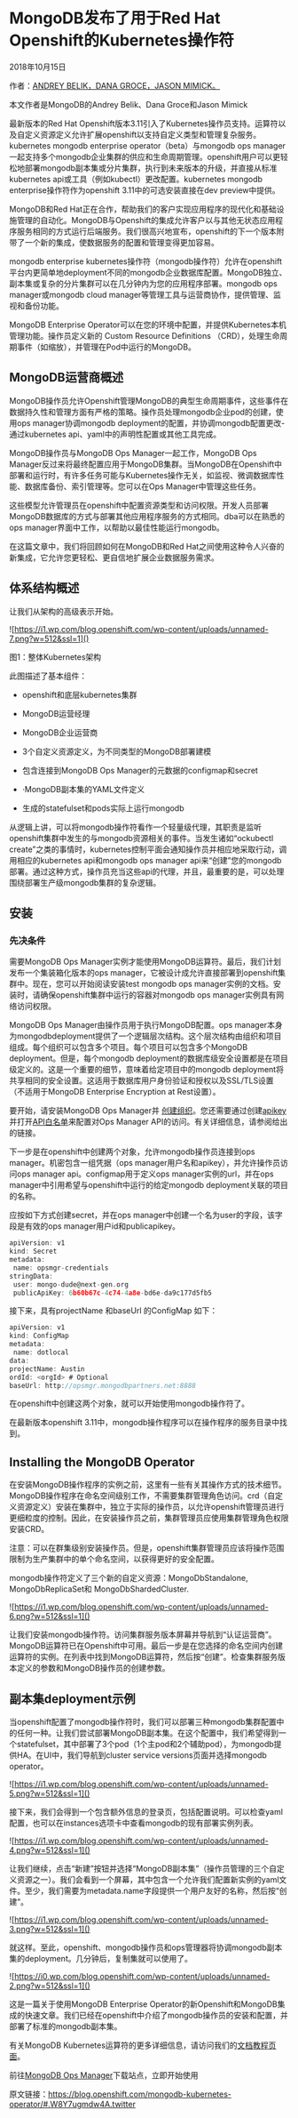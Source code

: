# MongoDB发布了用于Red Hat Openshift的Kubernetes操作符

2018年10月15日 

作者：[ANDREY BELIK，DANA GROCE，JASON MIMICK。](https://blog.openshift.com/mongodb-kubernetes-operator/)

本文作者是MongoDB的Andrey Belik、Dana Groce和Jason Mimick

最新版本的Red Hat Openshift版本3.11引入了Kubernetes操作员支持。运算符以及自定义资源定义允许扩展openshift以支持自定义类型和管理复杂服务。kubernetes mongodb enterprise operator（beta）与mongodb ops manager一起支持多个mongodb企业集群的供应和生命周期管理。openshift用户可以更轻松地部署mongodb副本集或分片集群，执行到未来版本的升级，并直接从标准kubernetes api或工具（例如kubectl）更改配置。kubernetes mongodb enterprise操作符作为openshift 3.11中的可选安装直接在dev preview中提供。

MongoDB和Red Hat正在合作，帮助我们的客户实现应用程序的现代化和基础设施管理的自动化。MongoDB与Openshift的集成允许客户以与其他无状态应用程序服务相同的方式运行后端服务。我们很高兴地宣布，openshift的下一个版本附带了一个新的集成，使数据服务的配置和管理变得更加容易。 

mongodb enterprise kubernetes操作符（mongodb操作符）允许在openshift平台内更简单地deployment不同的mongodb企业数据库配置。MongoDB独立、副本集或复杂的分片集群可以在几分钟内为您的应用程序部署。mongodb ops manager或mongodb cloud manager等管理工具与运营商协作，提供管理、监视和备份功能。

MongoDB Enterprise Operator可以在您的环境中配置，并提供Kubernetes本机管理功能。操作员定义新的 Custom Resource Definitions （CRD），处理生命周期事件（如缩放），并管理在Pod中运行的MongoDB。

## MongoDB运营商概述

MongoDB操作员允许Openshift管理MongoDB的典型生命周期事件，这些事件在数据持久性和管理方面有严格的策略。操作员处理mongodb企业pod的创建，使用ops manager协调mongodb deployment的配置，并协调mongodb配置更改-通过kubernetes api、yaml中的声明性配置或其他工具完成。 

MongoDB操作员与MongoDB Ops Manager一起工作，MongoDB Ops Manager反过来将最终配置应用于MongoDB集群。当MongoDB在Openshift中部署和运行时，有许多任务可能与Kubernetes操作无关，如监视、微调数据库性能、数据库备份、索引管理等。您可以在Ops Manager中管理这些任务。

这些模型允许管理员在openshift中配置资源类型和访问权限。开发人员部署MongoDB数据库的方式与部署其他应用程序服务的方式相同。dba可以在熟悉的ops manager界面中工作，以帮助以最佳性能运行mongodb。

在这篇文章中，我们将回顾如何在MongoDB和Red Hat之间使用这种令人兴奋的新集成，它允许您更轻松、更自信地扩展企业数据服务需求。

## 体系结构概述

让我们从架构的高级表示开始。

![https://i1.wp.com/blog.openshift.com/wp-content/uploads/unnamed-7.png?w=512&ssl=1]()

图1：整体Kubernetes架构



此图描述了基本组件：              

- openshift和底层kubernetes集群              

- MongoDB运营经理              

- MongoDB企业运营商              

- 3个自定义资源定义，为不同类型的MongoDB部署建模              

- 包含连接到MongoDB Ops Manager的元数据的configmap和secret              

- ·MongoDB副本集的YAML文件定义              

- 生成的statefulset和pods实际上运行mongodb

从逻辑上讲，可以将mongodb操作符看作一个轻量级代理，其职责是监听openshift集群中发生的与mongodb资源相关的事件。当发生诸如“ockubectl create”之类的事情时，kubernetes控制平面会通知操作员并相应地采取行动，调用相应的kubernetes api和mongodb ops manager api来“创建”您的mongodb部署。通过这种方式，操作员充当这些api的代理，并且，最重要的是，可以处理围绕部署生产级mongodb集群的复杂逻辑。

## **安装**

### **先决条件**

需要MongoDB Ops Manager实例才能使用MongoDB运算符。最后，我们计划发布一个集装箱化版本的ops manager，它被设计成允许直接部署到openshift集群中。现在，您可以开始阅读安装test mongodb ops manager实例的文档。安装时，请确保openshift集群中运行的容器对mongodb ops manager实例具有网络访问权限。

MongoDB Ops Manager由操作员用于执行MongoDB配置。ops manager本身为mongodbdeployment提供了一个逻辑层次结构。这个层次结构由组织和项目组成。每个组织可以包含多个项目。每个项目可以包含多个MongoDB deployment。但是，每个mongodb deployment的数据库级安全设置都是在项目级定义的。这是一个重要的细节，意味着给定项目中的mongodb deployment将共享相同的安全设置。这适用于数据库用户身份验证和授权以及SSL/TLS设置（不适用于MongoDB Enterprise Encryption at Rest设置）。

要开始，请安装MongoDB Ops Manager并  [创建组织](#create-an-organization?jmp=partners_OpenShift)。您还需要通过创建[apikey](https://docs.opsmanager.mongodb.com/current/reference/api/api-key/create-api-key/index.html?jmp=partners_OpenShift)并打开[API白名单](https://docs.opsmanager.mongodb.com/current/reference/api/whitelist-add-entries/?jmp=partners_OpenShift)来配置对Ops Manager API的访问。有关详细信息，请参阅给出的链接。

下一步是在openshift中创建两个对象，允许mongodb操作员连接到ops manager。机密包含一组凭据（ops manager用户名和apikey），并允许操作员访问ops manager api。configmap用于定义ops manager实例的url，并在ops manager中引用希望与openshift中运行的给定mongodb deployment关联的项目的名称。

应按如下方式创建secret，并在ops manager中创建一个名为user的字段，该字段是有效的ops manager用户id和publicapikey。

```go
apiVersion: v1
kind: Secret
metadata:
 name: opsmgr-credentials
stringData:
 user: mongo-dude@next-gen.org
 publicApiKey: 6b60b67c-4c74-4a8e-bd6e-da9c177d5fb5
```

接下来，具有projectName 和baseUrl 的ConfigMap 如下：

```go
apiVersion: v1
kind: ConfigMap
metadata:
 name: dotlocal
data:
projectName: Austin
ordId: <orgId> # Optional
baseUrl: http://opsmgr.mongodbpartners.net:8888
```

在openshift中创建这两个对象，就可以开始使用mongodb操作符了。

在最新版本openshift 3.11中，mongodb操作程序可以在操作程序的服务目录中找到。

## **Installing the MongoDB Operator**

在安装MongoDB操作程序的实例之前，这里有一些有关其操作方式的技术细节。MongoDB操作程序在命名空间级别工作，不需要集群管理角色访问。crd（自定义资源定义）安装在集群中，独立于实际的操作员，以允许openshift管理员进行更细粒度的控制。因此，在安装操作员之前，集群管理员应使用集群管理角色权限安装CRD。

注意：可以在群集级别安装操作员。但是，openshift集群管理员应该将操作范围限制为生产集群中的单个命名空间，以获得更好的安全配置。

mongodb操作符定义了三个新的自定义资源：MongoDbStandalone, MongoDbReplicaSet和 MongoDbShardedCluster.

![https://i1.wp.com/blog.openshift.com/wp-content/uploads/unnamed-6.png?w=512&ssl=1]()

让我们安装mongodb操作符。访问集群服务版本屏幕并导航到“认证运营商”。MongoDB运算符已在Openshift中可用。最后一步是在您选择的命名空间内创建运算符的实例。在列表中找到MongoDB运算符，然后按“创建”。检查集群服务版本定义的参数和MongoDB操作员的创建参数。

## 副本集deployment示例 

当openshift配置了mongodb操作符时，我们可以部署三种mongodb集群配置中的任何一种。让我们尝试部署MongoDB副本集。在这个配置中，我们希望得到一个statefulset，其中部署了3个pod（1个主pod和2个辅助pod），为mongodb提供HA。在UI中，我们导航到cluster service versions页面并选择mongodb operator。

![https://i1.wp.com/blog.openshift.com/wp-content/uploads/unnamed-5.png?w=512&ssl=1]()

接下来，我们会得到一个包含额外信息的登录页，包括配置说明。可以检查yaml配置，也可以在instances选项卡中查看mongodb的现有部署实例列表。

![https://i1.wp.com/blog.openshift.com/wp-content/uploads/unnamed-4.png?w=512&ssl=1]()

让我们继续，点击“新建”按钮并选择“MongoDB副本集”（操作员管理的三个自定义资源之一）。我们会看到一个屏幕，其中包含一个允许我们配置新实例的yaml文件。至少，我们需要为metadata.name字段提供一个用户友好的名称，然后按“创建”。

![https://i1.wp.com/blog.openshift.com/wp-content/uploads/unnamed-3.png?w=512&ssl=1]()

就这样。至此，openshift、mongodb操作员和ops管理器将协调mongodb副本集的deployment。几分钟后，复制集就可以使用了。

![https://i0.wp.com/blog.openshift.com/wp-content/uploads/unnamed-2.png?w=512&ssl=1]()

这是一篇关于使用MongoDB Enterprise Operator的新Openshift和MongoDB集成的快速文章。我们已经在openshift中介绍了mongodb操作员的安装和配置，并部署了标准的mongodb副本集。

有关MongoDB Kubernetes运算符的更多详细信息，请访问我们的[文档教程页面](https://docs.opsmanager.mongodb.com/current/tutorial/install-k8s-operator/?jmp=partners_OpenShift)。

前往[MongoDB Ops Manager](https://www.mongodb.com/download-center?jmp=partners_OpenShift#ops-manager)下载站点，立即开始使用





原文链接：https://blog.openshift.com/mongodb-kubernetes-operator/#.W8Y7ugmdw4A.twitter